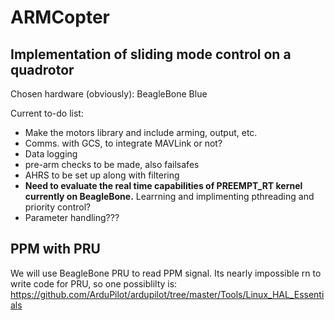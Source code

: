 # ARMCopter #

Implementation of sliding mode control on a quadrotor
-----------------------------------------------------

Chosen hardware (obviously):    BeagleBone Blue

Current to-do list: 
* Make the motors library and include arming, output, etc.
* Comms. with GCS, to integrate MAVLink or not?
* Data logging
* pre-arm checks to be made, also failsafes
* AHRS to be set up along with filtering
* **Need to evaluate the real time capabilities of PREEMPT_RT kernel currently on BeagleBone.** Learrning and          implimenting pthreading and priority control?
* Parameter handling???

PPM with PRU
------------

We will use BeagleBone PRU to read PPM signal. Its nearly impossible rn to write code for PRU, so one possiblilty is: https://github.com/ArduPilot/ardupilot/tree/master/Tools/Linux_HAL_Essentials
